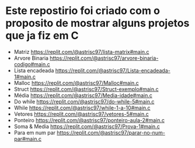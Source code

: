 # Este repostirio foi criado com o proposito de mostrar alguns projetos que ja fiz em C
- Matriz https://replit.com/@astrisc97/lista-matrix#main.c
- Arvore Binaria https://replit.com/@astrisc97/arvore-binaria-codigo#main.c
- Lista encadeada https://replit.com/@astrisc97/Lista-encadeada-1#main.c
- Malloc https://replit.com/@astrisc97/Malloc#main.c
- Struct https://replit.com/@astrisc97/Struct-exemplo#main.c
- Média https://replit.com/@astrisc97/Media-idade#main.c
- Do while https://replit.com/@astrisc97/do-while-5#main.c
- While https://replit.com/@astrisc97/while-1-a-10#main.c
- Vetores https://replit.com/@astrisc97/vetores-5#main.c
- Ponteiro https://replit.com/@astrisc97/ponteiro-aula-2#main.c
- Soma & Media https://replit.com/@astrisc97/Prova-1#main.c
- Para em num par https://replit.com/@astrisc97/parar-no-num-par#main.c
